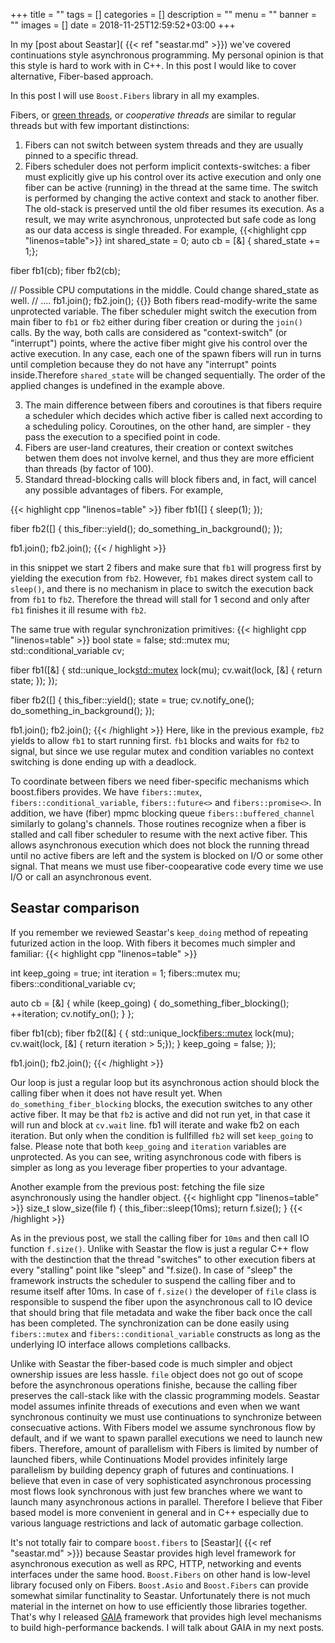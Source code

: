 +++
title = ""
tags = []
categories = []
description = ""
menu = ""
banner = ""
images = []
date = 2018-11-25T12:59:52+03:00
+++

In my [post about Seastar]( {{< ref "seastar.md" >}}) we've covered continuations style
asynchronous programming. My personal opinion is that this style is hard to work with in C++. In this post I would like to cover alternative, Fiber-based approach.

<!--more-->

In this post I will use `Boost.Fibers` library in all my examples.

Fibers, or [green threads](https://en.wikipedia.org/wiki/Green_threads), or *cooperative threads* are similar to regular threads but with few important distinctions:

1. Fibers can not switch between system threads and they are usually pinned to a specific thread.
2. Fibers scheduler does not perform implicit contexts-switches: a fiber must explicitly give up his control over its active execution and only one fiber can be active (running) in the thread at the same time. The switch is performed by changing the active context and stack to another fiber. The old-stack is preserved until the old fiber resumes its execution. As a result, we may write asynchronous, unprotected but safe code as long as our data access is single threaded. For example,
{{<highlight cpp "linenos=table">}}
  int shared_state = 0;
  auto cb = [&] { shared_state += 1;};

  fiber fb1(cb);
  fiber fb2(cb);

  // Possible CPU computations in the middle. Could change shared_state as well.
  // ....
  fb1.join();
  fb2.join();
{{</highlight>}}
Both fibers read-modify-write the same unprotected variable. The fiber scheduler might switch the execution from main fiber to `fb1` or `fb2` either during fiber creation or during the `join()` calls. By the way, both calls are considered as  "context-switch" (or "interrupt") points, where the active fiber might give his control over the active execution.
In any case, each one of the spawn fibers will run in turns until completion because they do not have any "interrupt" points inside.Therefore `shared_state` will be changed sequentially. The order of the applied changes is undefined in the example above.

3. The main difference between fibers and coroutines is that fibers require a scheduler which decides which active fiber is called next according to a scheduling policy. Coroutines, on the other hand, are simpler - they pass the execution to a specified point in code.
4. Fibers are user-land creatures, their creation or context switches betwen them does not involve kernel,
 and thus they are more efficient than threads (by factor of 100).
5.  Standard thread-blocking calls will block fibers and, in fact, will cancel any possible advantages of fibers. For example,

{{< highlight cpp "linenos=table" >}}
  fiber fb1([] { sleep(1); });

  fiber fb2([] {
    this_fiber::yield();
    do_something_in_background();
  });

  fb1.join();
  fb2.join();
{{< / highlight >}}

in this snippet we start 2 fibers and make sure that `fb1` will progress first by yielding the execution from `fb2`. However, `fb1` makes direct system call to `sleep()`, and there is no mechanism in place to switch the execution back from `fb1` to `fb2`. Therefore the thread will stall for 1 second and only after `fb1` finishes it ill resume with `fb2`.

The same true with regular synchronization primitives:
{{< highlight cpp "linenos=table" >}}
  bool state = false;
  std::mutex mu;
  std::conditional_variable cv;

  fiber fb1([&] {
    std::unique_lock<std::mutex> lock(mu);
    cv.wait(lock, [&] { return state; });
  });

  fiber fb2([] {
    this_fiber::yield();
    state = true;
    cv.notify_one();
    do_something_in_background();
  });

  fb1.join();
  fb2.join();
{{< /highlight >}}
Here, like in the previous example, `fb2` yields to allow `fb1` to start running first. `fb1` blocks and waits for `fb2` to signal, but since we use regular mutex and condition variables
no context switching is done ending up with a deadlock.

To coordinate between fibers we need fiber-specific mechanisms which boost.fibers provides.
We have `fibers::mutex`, `fibers::conditional_variable`, `fibers::future<>` and `fibers::promise<>`. In addition, we have (fiber) mpmc blocking queue `fibers::buffered_channel` similarly to golang's channels. Those routines recognize when a fiber is stalled and call fiber scheduler to resume with the next active fiber. This allows asynchronous execution which does not block the running thread until no active fibers are left and the system is blocked on I/O or some other signal. That means we must use fiber-coopearative code every time we use I/O or call an asynchronous event.


## Seastar comparison
If you remember we reviewed Seastar's `keep_doing` method of repeating futurized action in the loop. With fibers it becomes much simpler and familiar:
{{< highlight cpp "linenos=table" >}}

int keep_going = true;
int iteration = 1;
fibers::mutex mu;
fibers::conditional_variable cv;

auto cb = [&] {
  while (keep_going) {
    do_something_fiber_blocking();
    ++iteration;
    cv.notify_on();
  }
};

fiber fb1(cb);
fiber fb2([&] {
  {
    std::unique_lock<fibers::mutex> lock(mu);
    cv.wait(lock, [&] { return iteration > 5;});
  }
  keep_going = false;
});

fb1.join();
fb2.join();
{{< /highlight >}}

Our loop is just a regular loop but its asynchronous action should block the calling fiber when it does not have result yet. When `do_something_fiber_blocking` blocks, the execution switches to any other active fiber. It may be that `fb2` is active and did not run yet, in that case it will run and block at `cv.wait` line. fb1 will iterate and wake fb2 on each iteration.
But only when the condition is fullfilled `fb2` will set `keep_going` to false. Please note that both `keep_going` and `iteration` variables are unprotected. As you can see, writing asynchronous code with fibers is simpler as long as you leverage
fiber properties to your advantage.

Another example from the previous post: fetching the file size asynchronously using the handler object.
{{< highlight cpp "linenos=table" >}}
size_t slow_size(file f) {
  this_fiber::sleep(10ms);
  return f.size();
}
{{< /highlight >}}

As in the previous post, we stall the calling fiber for `10ms` and then call IO function `f.size()`. Unlike with Seastar  the flow is just a regular C++ flow with the destinction that the thread "switches" to other execution fibers at every "stalling" point like "sleep" and "f.size(). In case of "sleep" the framework instructs the scheduler to suspend the calling fiber and to resume itself after 10ms. In case of `f.size()` the developer of `file` class is responsible to suspend the fiber upon the asynchronous call to IO device that should bring that file metadata and wake the fiber back once the call has been completed. The synchronization can be done easily using `fibers::mutex` and `fibers::conditional_variable` constructs as long as the underlying IO interface allows completions callbacks.

Unlike with Seastar the fiber-based code is much simpler and object ownership issues are less hassle. `file` object
does not go out of scope before the asynchronous operations finishe, because the calling fiber preserves the call-stack like with the classic programming models. Seastar model assumes infinite threads of executions and even when we want synchronous continuity we must use continuations to synchronize between consecuative actions. With Fibers model we assume synchronous flow by default, and if we want to spawn parallel executions we need to launch new fibers. Therefore, amount of parallelism with Fibers is limited by number of launched fibers, while Continuations Model provides infinitely large parallelism by building depency graph of futures and continuations. I believe that even in case of very sophisticated asynchronous processing most flows look synchronous with just few branches where we want to launch many asynchronous actions in parallel. Therefore I believe that Fiber based model is more convenient in general and in C++ especially due to various language restrictions and lack of automatic garbage collection.

It's not totally fair to compare `boost.fibers` to [Seastar]( {{< ref "seastar.md" >}}) because Seastar provides high level framework for asynchronous execution as well as RPC, HTTP, networking and events interfaces under the same hood. `Boost.Fibers` on other hand is low-level library focused only on Fibers. `Boost.Asio` and `Boost.Fibers` can provide somewhat similar functinality to Seastar. Unfortunately there is not much material in the internet on how to use efficiently those libraries together. That's why I released [GAIA](fobar) framework that provides high level mechanisms to build high-performance backends.
I will talk about GAIA in my next posts.
